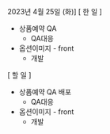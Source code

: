 2023년 4월 25일 (화)]
[ 한 일 ]
* 상품예약 QA 
    * QA대응
* 옵션이미지 - front 
    * 개발

[ 할 일 ]
* 상품예약 QA 배포
    * QA대응
* 옵션이미지 - front 
    * 개발
